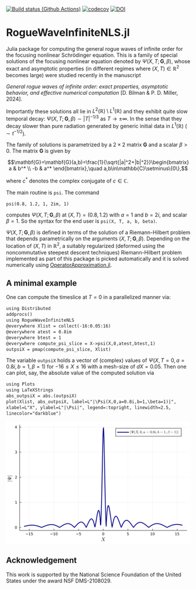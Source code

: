 [![Build status (Github Actions)](https://github.com/bilman/RogueWaveInfiniteNLS.jl/workflows/CI/badge.svg)](https://github.com/bilman/RogueWaveInfiniteNLS.jl/actions) [![codecov](https://codecov.io/github/bilman/RogueWaveInfiniteNLS.jl/graph/badge.svg?token=QQGPCICP3P)](https://codecov.io/github/bilman/RogueWaveInfiniteNLS.jl) [![DOI](https://zenodo.org/badge/804831603.svg)](https://zenodo.org/doi/10.5281/zenodo.12743088)

# RogueWaveInfiniteNLS.jl
Julia package for computing the general rogue waves of infinite order for the focusing nonlinear Schrödinger equation.
This is a family of special solutions of the focusing nonlinear equation denoted by $\Psi(X,T;\mathbf{G},\beta)$, whose exact and asymptotic properties (in different regimes where $(X,T)\in\mathbb{R}^2$ becomes large) were studied recently in the manuscript 

*General rogue waves of infinite order: exact properties, asymptotic behavior, and effective numerical computation* [D. Bilman & P. D. Miller, 2024]. 

Importantly these solutions all lie in $L^2(\mathbb{R})\setminus L^1(\mathbb{R})$ and they exhibit quite slow temporal decay: $\Psi(X,T;\mathbf{G},\beta)\sim |T|^{-1/3}$ as $T\to\pm\infty$. In the sense that they decay slower than pure radiation generated by generic initial data in $L^1(\mathbb{R})$ ($\sim t^{-1/2}$).

The family of solutions is parametrized by a $2\times 2$ matrix $\mathbf{G}$ and a scalar $\beta>0$. The matrix $\mathbf{G}$ is given by 
```math
\mathbf{G}=\mathbf{G}(a,b)=\frac{1}{\sqrt{|a|^2+|b|^2}}\begin{bmatrix} a & b^* \\ -b & a^* \end{bmatrix},\quad a,b\in\mathbb{C}\setminus\{0\},
```
 where $c^*$ denotes the complex conjugate of $c\in\mathbb{C}$.

The main routine is `psi`. The command
```code
psi(0.8, 1.2, 1, 2im, 1)
```
computes $\Psi(X,T;\mathbf{G},\beta)$ at $(X,T)=(0.8,1.2)$ with $a=1$ and $b=2i$, and scalar $\beta=1$. So the syntax for the end user is `psi(X, T, a, b, beta)`. 

$\Psi(X,T;\mathbf{G},\beta)$ is defined in terms of the solution of a Riemann-Hilbert problem that depends parametrically on the arguments $(X,T;\mathbf{G},\beta)$.
Depending on the location of $(X,T)$ in $\mathbb{R}^2$, a suitably regularized (deformed using the noncommutative steepest descent techniques) Riemann-Hilbert problem implemented as part of this package is picked automatically and it is solved numerically using [OperatorApproximation.jl](https://github.com/tomtrogdon/OperatorApproximation.jl/).

## A minimal example
One can compute the timeslice at $T=0$ in a parallelized manner via:
```code
using Distributed
addprocs()
using RogueWaveInfiniteNLS
@everywhere Xlist = collect(-16:0.05:16)
@everywhere atest = 0.8im
@everywhere btest = 1
@everywhere compute_psi_slice = X->psi(X,0,atest,btest,1)
outpsiX = pmap(compute_psi_slice, Xlist)
```

The variable `outpsiX` holds a vector of (complex) values of $\Psi(X,T=0,a=0.8i,b=1,\beta=1)$ for $-16\leq X \leq 16$ with a mesh-size of $dX=0.05$. Then one can plot, say, the absolute value of the computed solution via
```code
using Plots
using LaTeXStrings
abs_outpsiX = abs.(outpsiX)
plot(Xlist, abs_outpsiX, label=L"|\Psi(X,0,a=0.8i,b=1,\beta=1)|", xlabel=L"X", ylabel=L"|\Psi|", legend=:topright, linewidth=2.5, linecolor="darkblue")
```
![Rogue wave of infinite order](sample_plot.png)


## Acknowledgement
This work is supported by the National Science Foundation of the United States under the award NSF DMS-2108029.
